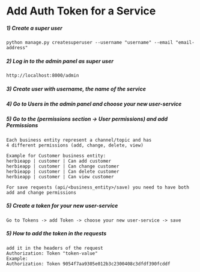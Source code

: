 # Add Auth Token for a Service

##### 1) Create a super user
```
python manage.py createsuperuser --username "username" --email "email-address"
```
##### 2) Log in to the admin panel as super user  
```
http://localhost:8000/admin
```
##### 3) Create user with username, the name of the service

##### 4) Go to Users in the admin panel and choose your new user-service

##### 5) Go to the (permissions section -> User permissions) and add Permissions
```
Each business entity represent a channel/topic and has 
4 different permissions (add, change, delete, view)

Example for Customer business entity:
herbieapp | customer | Can add customer
herbieapp | customer | Can change customer
herbieapp | customer | Can delete customer
herbieapp | customer | Can view customer

For save requests (api/<business_entity>/save) you need to have both add and change permissions 
```

##### 5) Create a token for your new user-service
```
Go to Tokens -> add Token -> choose your new user-service -> save
```

##### 5) How to add the token in the requests
```
add it in the headers of the request 
Authorization: Token "token-value"
Example:
Authorization: Token 9054f7aa9305e012b3c2300408c3dfdf390fcddf
```